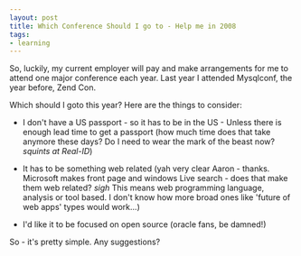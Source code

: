 ```yaml
---
layout: post
title: Which Conference Should I go to - Help me in 2008
tags:
- learning
---
```

So, luckily, my current employer will pay and make arrangements for me to attend one major conference each year.  Last year I attended Mysqlconf, the year before, Zend Con.

Which should I goto this year?  Here are the things to consider:
	
  * I don't have a US passport - so it has to be in the US - Unless there is enough lead time to get a passport (how much time does that take anymore these days?  Do I need to wear the mark of the beast now? *squints at Real-ID*)
	
  * It has to be something web related (yah very clear Aaron - thanks.  Microsoft makes front page and windows Live search - does that make them web related?  *sigh*  This means web programming language, analysis or tool based.  I don't know how more broad ones like 'future of web apps' types would work...)
	
  * I'd like it to be focused on open source (oracle fans, be damned!)

So - it's pretty simple.  Any suggestions?
